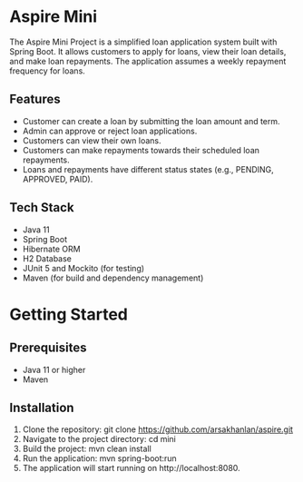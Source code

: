 
# Aspire Mini

The Aspire Mini Project is a simplified loan application system built with Spring Boot. It allows customers to apply for loans, view their loan details, and make loan repayments. The application assumes a weekly repayment frequency for loans.

## Features

* Customer can create a loan by submitting the loan amount and term.
* Admin can approve or reject loan applications.
* Customers can view their own loans.
* Customers can make repayments towards their scheduled loan repayments.
* Loans and repayments have different status states (e.g., PENDING, APPROVED, PAID).


## Tech Stack

* Java 11
* Spring Boot
* Hibernate ORM
* H2 Database
* JUnit 5 and Mockito (for testing)
* Maven (for build and dependency management)

# Getting Started
## Prerequisites
* Java 11 or higher
* Maven
## Installation
1. Clone the repository: git clone https://github.com/arsakhanlan/aspire.git
2. Navigate to the project directory: cd mini
3. Build the project: mvn clean install
4. Run the application: mvn spring-boot:run
5. The application will start running on http://localhost:8080.

